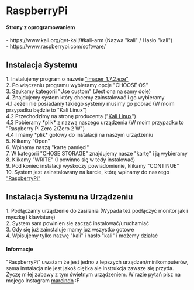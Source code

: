 <h1>RaspberryPi</h1>

<h4>Strony z oprogramowaniem</h4>
- https://www.kali.org/get-kali/#kali-arm (Nazwa "kali" / Hasło "kali")
<div></div>
- https://www.raspberrypi.com/software/ 

<h2>Instalacja Systemu</h2>
1. Instalujemy program o nazwie <a href= "https://github.com/marcindn/RaspberryPi/blob/main/imager_1.7.2.exe" target="#">"imager_1.7.2.exe"</a>
<div></div>
2. Po włączeniu programu wybieramy opcje "CHOOSE OS"
<div></div>
3. Szukamy kategorii "Use custom" (Jest ona na samy dole)
<div></div>
4. Znajdujemy system który chcemy zainstalować i go wybieramy 
<div></div>
4.1 Jeżeli nie posiadamy takiego systemy musimy go pobrać (W moim przypadku będzie to "Kali Linux")
<div></div>
4.2 Przechodzimy na stronę producenta ("<a href= "https://www.kali.org/get-kali/#kali-arm" target="#">Kali Linux</a>")
<div></div>
4.3 Pobieramy *plik* z nazwą naszego urządzenia (W moim przypadku to "Raspberry Pi Zero 2/Zero 2 W")
<div></div>
4.4 I mamy *plik* gotowy do instalacji na naszym urządzeniu
<div></div>
5. Klikamy "Open"
<div></div>
6. Wpinamy naszą "kartę pamięci"
<div></div>
7. W kategorii "CHOSE STORAGE" znajdujemy nasze "kartę" i ją wybieramy
<div></div>
8. Klikamy "WRITE" (I powinno się w tedy instalować)
<div></div>
9. Pod koniec instalacji wyskoczy powiadomienie, klikamy "CONTINUE"
<div></div>
10. System jest zainstalowany na karcie, którą wpinamy do naszego <a href= "https://www.youtube.com/watch?v=iik25wqIuFo" target="#">"RaspberryPi"</a>
<h2>Instalacja Systemu na Urządzeniu</h2>
1. Podłączamy urządzenie do zasilania (Wypada też podłączyć monitor jak i myszkę i klawiaturę)
<div></div>
2. System sam powinien się zacząć instalować/uruchamiać   
<div></div>
3. Gdy się już zainstaluje mamy już wszystko gotowe 
<div></div>
4. Wpisujemy tylko nazwę "kali" i hasło "kali" i możemy działać 
<h4>Informacje</h4>
"RaspberryPi" uważam że jest jedno z lepszych urządzeń/minikomputerów,
sama instalacja nie jest jakoś ciężka ale instrukcja zawsze się przyda.
<div></div>
Życzę miłej zabawy z tym świetnym urządzeniem.
W razie pytań pisz na mojego Instagram <a href= "https://www.instagram.com/marcindn/" target="#">marcindn</a> :F
